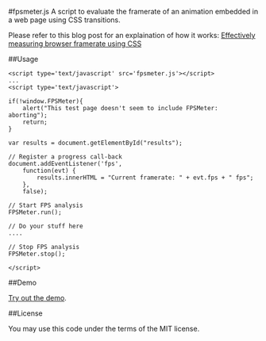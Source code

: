 #fpsmeter.js 
A script to evaluate the framerate of an animation embedded in a web page using CSS transitions.

Please refer to this blog post for an explaination of how it works: [Effectively measuring browser framerate using CSS](http://www.kaizou.org/2011/06/effectively-measuring-browser-framerate-using-css/)

##Usage

    <script type='text/javascript' src='fpsmeter.js'></script>
    ...
    <script type='text/javascript'>
    
    if(!window.FPSMeter){
        alert("This test page doesn't seem to include FPSMeter: aborting"); 
        return;
    }
    
    var results = document.getElementById("results");
    
    // Register a progress call-back
    document.addEventListener('fps',
        function(evt) {
            results.innerHTML = "Current framerate: " + evt.fps + " fps";
        },
        false);
    
    // Start FPS analysis
    FPSMeter.run();
    
    // Do your stuff here
    ....
    
    // Stop FPS analysis
    FPSMeter.stop();
    
    </script>

##Demo

[Try out the demo](http://kaizouman.github.com/fpsmeter/).

##License

You may use this code under the terms of the MIT license.

